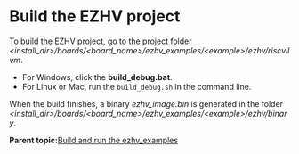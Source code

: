 # Build the EZHV project 

To build the EZHV project, go to the project folder *<install\_dir\>/boards/<board\_name\>/ezhv\_examples/<example\>/ezhv/riscvllvm*.

-   For Windows, click the **build\_debug.bat**.
-   For Linux or Mac, run the `build_debug.sh` in the command line.

When the build finishes, a binary *ezhv\_image.bin* is generated in the folder *<install\_dir\>/boards/<board\_name\>/ezhv\_examples/<example\>/ezhv/binary*.

**Parent topic:**[Build and run the ezhv\_examples](../topics/build_and_run_the_ezhv_examples.md)

